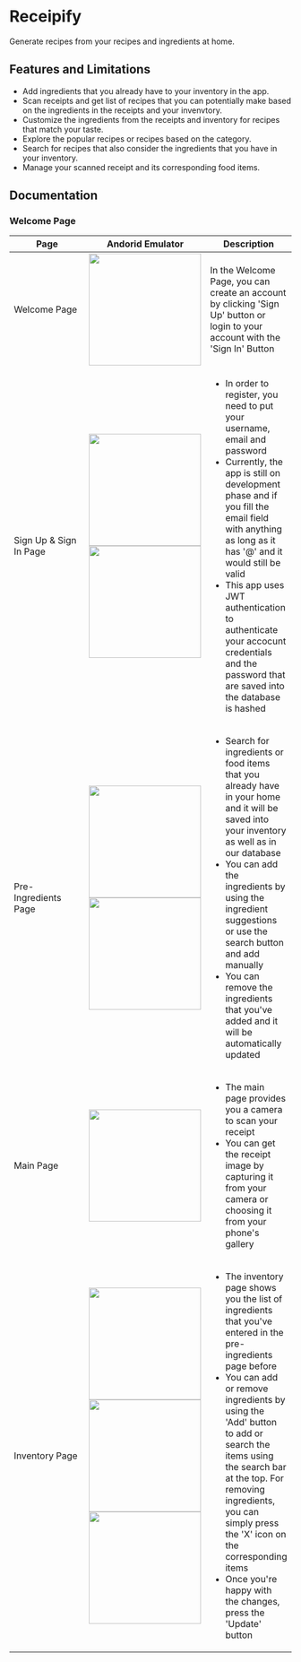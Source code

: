 # Receipify

Generate recipes from your recipes and ingredients at home.

## Features and Limitations
- Add ingredients that you already have to your inventory in the app.
- Scan receipts and get list of recipes that you can potentially make based on the ingredients in the receipts and your invenvtory.
- Customize the ingredients from the receipts and inventory for recipes that match your taste.
- Explore the popular recipes or recipes based on the category.
- Search for recipes that also consider the ingredients that you have in your inventory.
- Manage your scanned receipt and its corresponding food items.

## Documentation
### Welcome Page
<table width = "width:100%">
  <col style = "width:60%">
  <col style = "width:20%">
  <col style = "width:20%">
  <thead>
    <tr>
      <th>Page</th>
      <th>Andorid Emulator</th>
      <th>Description</th>
    </tr>
  </thead>
  <tbody>
    <tr>
      <td>Welcome Page</td>
      <td> 
        <img src = "https://github.com/adityojulian01/receipify/blob/master/documentation/Screenshot_1653837519.png" width="200"/>
      </td>
      <td> In the Welcome Page, you can create an account by clicking 'Sign Up' button or login to your account with the 'Sign In' Button </td>
    </tr>
    <tr>
      <td>Sign Up & Sign In Page</td>
      <td> 
        <img src = "https://github.com/adityojulian01/receipify/blob/master/documentation/Screenshot_1653837628.png" width="200"/>
        <img src = "https://github.com/adityojulian01/receipify/blob/master/documentation/Screenshot_1653837701.png" width="200"/>
      </td>
      <td> 
        <ul>
          <li> In order to register, you need to put your username, email and password</li>
          <li> Currently, the app is still on development phase and if you fill the email field with anything as long as it has '@' and it would still be valid </li>
          <li> This app uses JWT authentication to authenticate your accocunt credentials and the password that are saved into the database is hashed </li>
        </ul> 
      </td>
    </tr>
    <tr>
      <td>Pre-Ingredients Page</td>
      <td> 
        <img src = "https://github.com/adityojulian01/receipify/blob/master/documentation/Screenshot_1653837716.png" width="200"/>
        <img src = "https://github.com/adityojulian01/receipify/blob/master/documentation/Screenshot_1653837762.png" width="200"/>
      </td>
      <td> 
        <ul>
          <li> Search for ingredients or food items that you already have in your home and it will be saved into your inventory as well as in our database  </li>
          <li> You can add the ingredients by using the ingredient suggestions or use the search button and add manually </li>
          <li> You can remove the ingredients that you've added and it will be automatically updated </li>
        </ul> 
      </td>
    </tr>
    <tr>
      <td>Main Page</td>
      <td> 
        <img src = "https://github.com/adityojulian01/receipify/blob/master/documentation/Screenshot_1653837785.png" width="200"/>
      </td>
      <td> 
        <ul>
          <li> The main page provides you a camera to scan your receipt </li>
          <li> You can get the receipt image by capturing it from your camera or choosing it from your phone's gallery </li>
        </ul> 
      </td>
    </tr>
    <tr>
      <td>Inventory Page</td>
      <td> 
        <img src = "https://github.com/adityojulian01/receipify/blob/master/documentation/Screenshot_1653837790.png" width="200"/>
        <img src = "https://github.com/adityojulian01/receipify/blob/master/documentation/Screenshot_1653837808.png" width="200"/>
        <img src = "https://github.com/adityojulian01/receipify/blob/master/documentation/Screenshot_1653837815.png" width="200"/>
      </td>
      <td> 
        <ul>
          <li> The inventory page shows you the list of ingredients that you've entered in the pre-ingredients page before </li>
          <li> You can  add or remove ingredients by using the 'Add' button to add or search the items using the search bar at the top. For removing ingredients, you can simply press the 'X' icon on the corresponding items</li>
          <li> Once you're happy with the changes, press the 'Update' button </li>
        </ul> 
      </td>
    </tr>
  </tbody>
</table>
